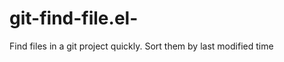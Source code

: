 git-find-file.el-
=================

Find files in a git project quickly. Sort them by last modified time
